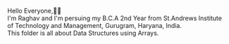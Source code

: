 Hello Everyone,🙋‍♂️  
I'm Raghav and I'm persuing my B.C.A 2nd Year from St.Andrews Institute of Technology and Management, Gurugram, Haryana, India.  
This folder is all about Data Structures using Arrays.
